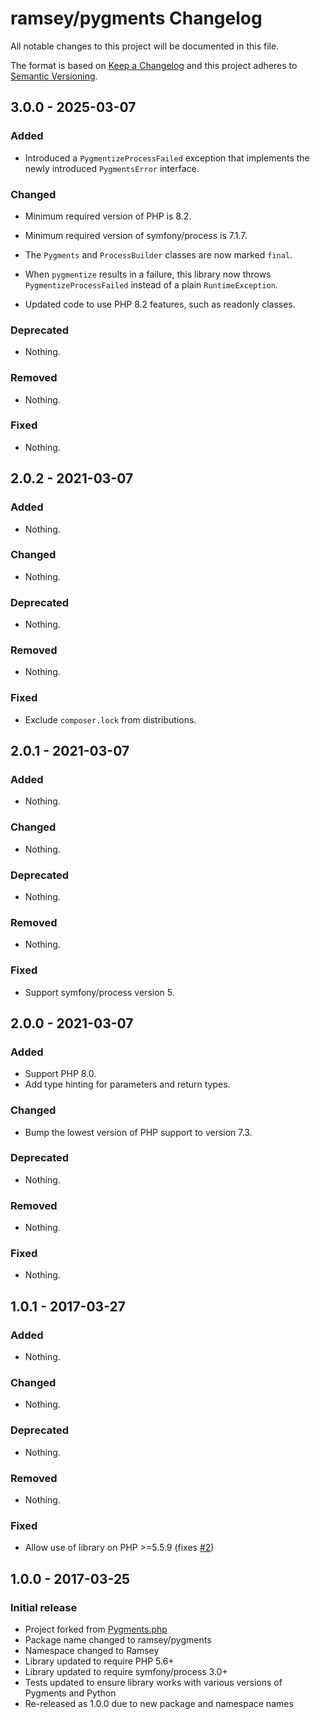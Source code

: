 # ramsey/pygments Changelog

All notable changes to this project will be documented in this file.

The format is based on [Keep a Changelog](http://keepachangelog.com/en/1.0.0/)
and this project adheres to [Semantic Versioning](http://semver.org/spec/v2.0.0.html).

## 3.0.0 - 2025-03-07

### Added

- Introduced a `PygmentizeProcessFailed` exception that implements the newly introduced `PygmentsError` interface.

### Changed

- Minimum required version of PHP is 8.2.

- Minimum required version of symfony/process is 7.1.7.

- The `Pygments` and `ProcessBuilder` classes are now marked `final`.

- When `pygmentize` results in a failure, this library now throws `PygmentizeProcessFailed` instead of a plain `RuntimeException`.

- Updated code to use PHP 8.2 features, such as readonly classes.

### Deprecated

- Nothing.

### Removed

- Nothing.

### Fixed

- Nothing.

## 2.0.2 - 2021-03-07

### Added

- Nothing.

### Changed

- Nothing.

### Deprecated

- Nothing.

### Removed

- Nothing.

### Fixed

- Exclude `composer.lock` from distributions.

## 2.0.1 - 2021-03-07

### Added

- Nothing.

### Changed

- Nothing.

### Deprecated

- Nothing.

### Removed

- Nothing.

### Fixed

- Support symfony/process version 5.

## 2.0.0 - 2021-03-07

### Added

- Support PHP 8.0.
- Add type hinting for parameters and return types.

### Changed

- Bump the lowest version of PHP support to version 7.3.

### Deprecated

- Nothing.

### Removed

- Nothing.

### Fixed

- Nothing.

## 1.0.1 - 2017-03-27

### Added

- Nothing.

### Changed

- Nothing.

### Deprecated

- Nothing.

### Removed

- Nothing.

### Fixed

- Allow use of library on PHP >=5.5.9 (fixes [#2](https://github.com/ramsey/pygments/issues/2))

## 1.0.0 - 2017-03-25

### Initial release

- Project forked from [Pygments.php](https://github.com/kzykhys/Pygments.php)
- Package name changed to ramsey/pygments
- Namespace changed to Ramsey
- Library updated to require PHP 5.6+
- Library updated to require symfony/process 3.0+
- Tests updated to ensure library works with various versions of Pygments and Python
- Re-released as 1.0.0 due to new package and namespace names
